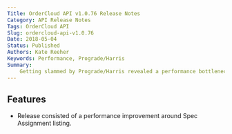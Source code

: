```yaml
---
Title: OrderCloud API v1.0.76 Release Notes
Category: API Release Notes
Tags: OrderCloud API
Slug: ordercloud-api-v1.0.76
Date: 2018-05-04
Status: Published
Authors: Kate Reeher
Keywords: Performance, Prograde/Harris
Summary: 
    Getting slammed by Prograde/Harris revealed a performance bottleneck with vProductSpec.
---
```


## Features

- Release consisted of a performance improvement around Spec Assignment listing.